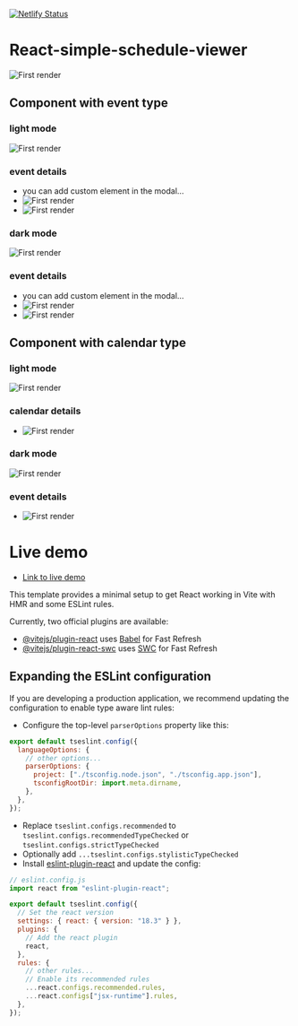 [![Netlify Status](https://api.netlify.com/api/v1/badges/22c381df-6ded-4edd-bc9c-b59b5e12f678/deploy-status)](https://app.netlify.com/sites/dynamic-yeot-d49838/deploys)
# React-simple-schedule-viewer

![First render](demo/demo.png)

## Component with event type

### light mode

![First render](demo/event-calendar-1.png)

### event details

- you can add custom element in the modal...
- ![First render](demo/event-calendar-2.png)
- ![First render](demo/event-3.png)

### dark mode

![First render](demo/event-dark-1.png)

### event details

- you can add custom element in the modal...
- ![First render](demo/event-dark-3.png)
- ![First render](demo/event-dark-2.png)

## Component with calendar type

### light mode

![First render](demo/temp-calendar-1.png)

### calendar details

- ![First render](demo/temp-calendar-2.png)

### dark mode

![First render](demo/calendar-dark-1.png)

### event details

- ![First render](demo/calendar-dark-2.png)

# Live demo

- [Link to live demo](https://dynamic-yeot-d49838.netlify.app/)

This template provides a minimal setup to get React working in Vite with HMR and some ESLint rules.

Currently, two official plugins are available:

- [@vitejs/plugin-react](https://github.com/vitejs/vite-plugin-react/blob/main/packages/plugin-react/README.md) uses [Babel](https://babeljs.io/) for Fast Refresh
- [@vitejs/plugin-react-swc](https://github.com/vitejs/vite-plugin-react-swc) uses [SWC](https://swc.rs/) for Fast Refresh

## Expanding the ESLint configuration

If you are developing a production application, we recommend updating the configuration to enable type aware lint rules:

- Configure the top-level `parserOptions` property like this:

```js
export default tseslint.config({
  languageOptions: {
    // other options...
    parserOptions: {
      project: ["./tsconfig.node.json", "./tsconfig.app.json"],
      tsconfigRootDir: import.meta.dirname,
    },
  },
});
```

- Replace `tseslint.configs.recommended` to `tseslint.configs.recommendedTypeChecked` or `tseslint.configs.strictTypeChecked`
- Optionally add `...tseslint.configs.stylisticTypeChecked`
- Install [eslint-plugin-react](https://github.com/jsx-eslint/eslint-plugin-react) and update the config:

```js
// eslint.config.js
import react from "eslint-plugin-react";

export default tseslint.config({
  // Set the react version
  settings: { react: { version: "18.3" } },
  plugins: {
    // Add the react plugin
    react,
  },
  rules: {
    // other rules...
    // Enable its recommended rules
    ...react.configs.recommended.rules,
    ...react.configs["jsx-runtime"].rules,
  },
});
```
